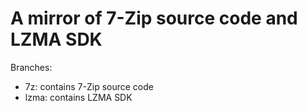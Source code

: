 # A mirror of 7-Zip source code and LZMA SDK

Branches:

- 7z: contains 7-Zip source code
- lzma: contains LZMA SDK
